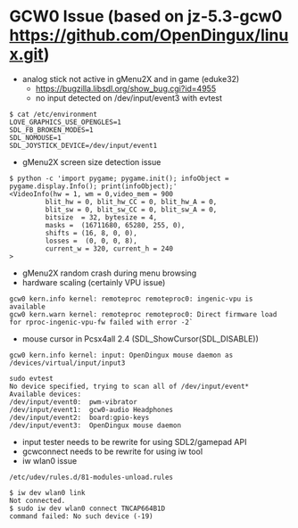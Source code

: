 # GCW0 Issue (based on jz-5.3-gcw0 https://github.com/OpenDingux/linux.git)
* analog stick not active in gMenu2X and in game (eduke32)
  * https://bugzilla.libsdl.org/show_bug.cgi?id=4955
  * no input detected on /dev/input/event3 with evtest
```
$ cat /etc/environment 
LOVE_GRAPHICS_USE_OPENGLES=1
SDL_FB_BROKEN_MODES=1
SDL_NOMOUSE=1
SDL_JOYSTICK_DEVICE=/dev/input/event1
```
* gMenu2X screen size detection issue 
```
$ python -c 'import pygame; pygame.init(); infoObject = pygame.display.Info(); print(infoObject);'
<VideoInfo(hw = 1, wm = 0,video_mem = 900
         blit_hw = 0, blit_hw_CC = 0, blit_hw_A = 0,
         blit_sw = 0, blit_sw_CC = 0, blit_sw_A = 0,
         bitsize  = 32, bytesize = 4,
         masks =  (16711680, 65280, 255, 0),
         shifts = (16, 8, 0, 0),
         losses =  (0, 0, 0, 8),
         current_w = 320, current_h = 240
>
```
* gMenu2X random crash during menu browsing
* hardware scaling (certainly VPU issue)
```
gcw0 kern.info kernel: remoteproc remoteproc0: ingenic-vpu is available
gcw0 kern.warn kernel: remoteproc remoteproc0: Direct firmware load for rproc-ingenic-vpu-fw failed with error -2`
```
* mouse cursor in Pcsx4all 2.4 (SDL_ShowCursor(SDL_DISABLE))
```
gcw0 kern.info kernel: input: OpenDingux mouse daemon as /devices/virtual/input/input3
```
```
sudo evtest
No device specified, trying to scan all of /dev/input/event*
Available devices:
/dev/input/event0:	pwm-vibrator
/dev/input/event1:	gcw0-audio Headphones
/dev/input/event2:	board:gpio-keys
/dev/input/event3:	OpenDingux mouse daemon
```
* input tester needs to be rewrite for using SDL2/gamepad API
* gcwconnect needs to be rewrite for using iw tool
* iw wlan0 issue
```
/etc/udev/rules.d/81-modules-unload.rules
```
```
$ iw dev wlan0 link
Not connected.
$ sudo iw dev wlan0 connect TNCAP664B1D
command failed: No such device (-19)
```
